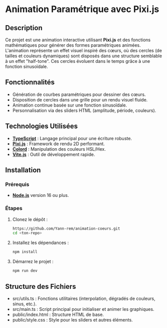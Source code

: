 # Animation Paramétrique avec Pixi.js

## Description

Ce projet est une animation interactive utilisant **Pixi.js** et des fonctions mathématiques pour générer des formes paramétriques animées. L'animation représente un effet visuel inspiré des cœurs, où des cercles (de tailles et couleurs dynamiques) sont disposés dans une structure semblable à un effet "half-tone". Ces cercles évoluent dans le temps grâce à une fonction sinusoïdale.

## Fonctionnalités

- Génération de courbes paramétriques pour dessiner des cœurs.
- Disposition de cercles dans une grille pour un rendu visuel fluide.
- Animation continue basée sur une fonction sinusoïdale.
- Personnalisation via des sliders HTML (amplitude, période, couleurs).

## Technologies Utilisées

- **[TypeScript](https://www.typescriptlang.org/)** : Langage principal pour une écriture robuste.
- **[Pixi.js](https://pixijs.com/)** : Framework de rendu 2D performant.
- **[Colord](https://github.com/omgovich/colord)** : Manipulation des couleurs HSL/Hex.
- **[Vite.js](https://vitejs.dev/)** : Outil de développement rapide.

## Installation

### Prérequis

- **[Node.js](https://nodejs.org/)** version 16 ou plus.

### Étapes

1. Clonez le dépôt :

   ```bash
   https://github.com/Yann-rem/animation-coeurs.git
   cd <ton-repo>
   ```

2. Installez les dépendances :

   ```bash
   npm install
   ```

3. Démarrez le projet :
   ```bash
   npm run dev
   ```

## Structure des Fichiers

- src/utils.ts : Fonctions utilitaires (interpolation, dégradés de couleurs, sinus, etc.).
- src/main.ts : Script principal pour initialiser et animer les graphiques.
- public/index.html : Structure HTML de base.
- public/style.css : Style pour les sliders et autres éléments.
